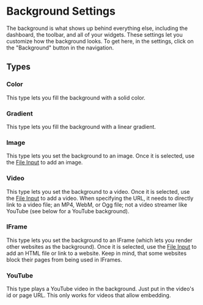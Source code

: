 # Background Settings

The background is what shows up behind everything else, including the dashboard, the toolbar, and all of your widgets. These settings let you customize how the background looks. To get here, in the settings, click on the "Background" button in the navigation.

## Types

### Color

This type lets you fill the background with a solid color.

### Gradient

This type lets you fill the background with a linear gradient.

### Image

This type lets you set the background to an image. Once it is selected, use the [File Input](/docs/miscellaneous#file-input) to add an image.

### Video

This type lets you set the background to a video. Once it is selected, use the [File Input](/docs/miscellaneous#file-input) to add a video. When specifying the URL, it needs to directly link to a video file; an MP4, WebM, or Ogg file; not a video streamer like YouTube (see below for a YouTube background).

### IFrame

This type lets you set the background to an IFrame (which lets you render other websites as the background). Once it is selected, use the [File Input](/docs/miscellaneous#file-input) to add an HTML file or link to a website. Keep in mind, that some websites block their pages from being used in IFrames.

### YouTube

This type plays a YouTube video in the background. Just put in the video's id or page URL. This only works for videos that allow embedding.

